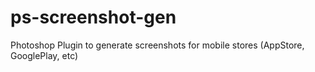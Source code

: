 # ps-screenshot-gen

Photoshop Plugin to generate screenshots for mobile stores (AppStore, GooglePlay, etc)
